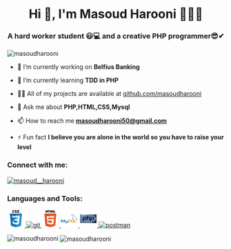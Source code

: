 <h1 align="center">Hi 👋, I'm Masoud Harooni 🙋‍♂️😁</h1>
<h3 align="center">A hard worker student 😃💻 and a creative PHP programmer😎✔</h3>

<p align="left"> <img src="https://komarev.com/ghpvc/?username=masoudharooni&label=Profile%20views&color=0e75b6&style=flat" alt="masoudharooni" /> </p>

- 🔭 I’m currently working on **Belfius Banking**

- 🌱 I’m currently learning **TDD in PHP**

- 👨‍💻 All of my projects are available at [github.com/masoudharooni](github.com/masoudharooni)

- 💬 Ask me about **PHP,HTML,CSS,Mysql**

- 📫 How to reach me **masoudharooni50@gmail.com**

- ⚡ Fun fact **I believe you are alone in the world so you have to raise your level**

<h3 align="left">Connect with me:</h3>
<p align="left">
<a href="https://instagram.com/masoud__harooni" target="blank"><img align="center" src="https://raw.githubusercontent.com/rahuldkjain/github-profile-readme-generator/master/src/images/icons/Social/instagram.svg" alt="masoud__harooni" height="30" width="40" /></a>
</p>

<h3 align="left">Languages and Tools:</h3>
<p align="left"> <a href="https://www.w3schools.com/css/" target="_blank" rel="noreferrer"> <img src="https://raw.githubusercontent.com/devicons/devicon/master/icons/css3/css3-original-wordmark.svg" alt="css3" width="40" height="40"/> </a> <a href="https://git-scm.com/" target="_blank" rel="noreferrer"> <img src="https://www.vectorlogo.zone/logos/git-scm/git-scm-icon.svg" alt="git" width="40" height="40"/> </a> <a href="https://www.w3.org/html/" target="_blank" rel="noreferrer"> <img src="https://raw.githubusercontent.com/devicons/devicon/master/icons/html5/html5-original-wordmark.svg" alt="html5" width="40" height="40"/> </a> <a href="https://www.mysql.com/" target="_blank" rel="noreferrer"> <img src="https://raw.githubusercontent.com/devicons/devicon/master/icons/mysql/mysql-original-wordmark.svg" alt="mysql" width="40" height="40"/> </a> <a href="https://www.php.net" target="_blank" rel="noreferrer"> <img src="https://raw.githubusercontent.com/devicons/devicon/master/icons/php/php-original.svg" alt="php" width="40" height="40"/> </a> <a href="https://postman.com" target="_blank" rel="noreferrer"> <img src="https://www.vectorlogo.zone/logos/getpostman/getpostman-icon.svg" alt="postman" width="40" height="40"/> </a> </p>

<p><img align="left" src="https://github-readme-stats.vercel.app/api/top-langs?username=masoudharooni&show_icons=true&locale=en&layout=compact" alt="masoudharooni" /></p>

<p>&nbsp;<img align="center" src="https://github-readme-stats.vercel.app/api?username=masoudharooni&show_icons=true&locale=en" alt="masoudharooni" /></p>
